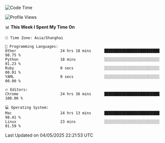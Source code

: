 <!--START_SECTION:waka-->
![Code Time](http://img.shields.io/badge/Code%20Time-3%2C879%20hrs%201%20min-blue)

![Profile Views](http://img.shields.io/badge/Profile%20Views-0-blue)

📊 **This Week I Spent My Time On** 

```text
🕑︎ Time Zone: Asia/Shanghai

💬 Programming Languages: 
Other                    24 hrs 18 mins      █████████████████████████   98.75 % 
Python                   18 mins             ░░░░░░░░░░░░░░░░░░░░░░░░░   01.23 % 
Ruby                     0 secs              ░░░░░░░░░░░░░░░░░░░░░░░░░   00.01 % 
YAML                     0 secs              ░░░░░░░░░░░░░░░░░░░░░░░░░   00.00 % 

🔥 Editors: 
Chrome                   24 hrs 36 mins      █████████████████████████   100.00 % 

💻 Operating System: 
Mac                      24 hrs 13 mins      █████████████████████████   98.41 % 
Linux                    23 mins             ░░░░░░░░░░░░░░░░░░░░░░░░░   01.59 % 
```


 Last Updated on 04/05/2025 22:21:53 UTC
<!--END_SECTION:waka-->